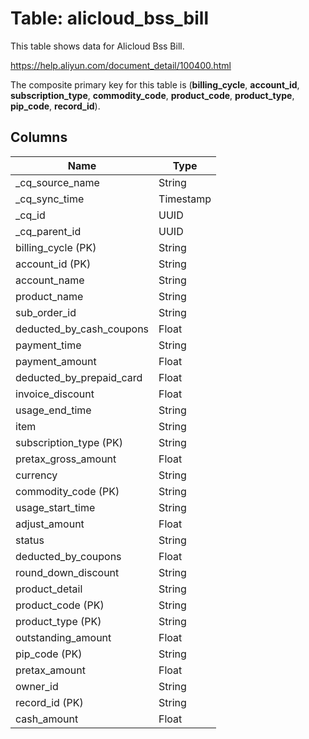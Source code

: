 # Table: alicloud_bss_bill

This table shows data for Alicloud Bss Bill.

https://help.aliyun.com/document_detail/100400.html

The composite primary key for this table is (**billing_cycle**, **account_id**, **subscription_type**, **commodity_code**, **product_code**, **product_type**, **pip_code**, **record_id**).

## Columns

| Name          | Type          |
| ------------- | ------------- |
|_cq_source_name|String|
|_cq_sync_time|Timestamp|
|_cq_id|UUID|
|_cq_parent_id|UUID|
|billing_cycle (PK)|String|
|account_id (PK)|String|
|account_name|String|
|product_name|String|
|sub_order_id|String|
|deducted_by_cash_coupons|Float|
|payment_time|String|
|payment_amount|Float|
|deducted_by_prepaid_card|Float|
|invoice_discount|Float|
|usage_end_time|String|
|item|String|
|subscription_type (PK)|String|
|pretax_gross_amount|Float|
|currency|String|
|commodity_code (PK)|String|
|usage_start_time|String|
|adjust_amount|Float|
|status|String|
|deducted_by_coupons|Float|
|round_down_discount|String|
|product_detail|String|
|product_code (PK)|String|
|product_type (PK)|String|
|outstanding_amount|Float|
|pip_code (PK)|String|
|pretax_amount|Float|
|owner_id|String|
|record_id (PK)|String|
|cash_amount|Float|